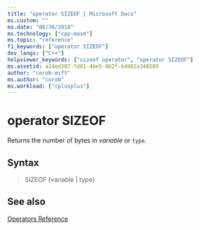 ```yaml
---
title: "operator SIZEOF | Microsoft Docs"
ms.custom: ""
ms.date: "08/30/2018"
ms.technology: ["cpp-masm"]
ms.topic: "reference"
f1_keywords: ["operator SIZEOF"]
dev_langs: ["C++"]
helpviewer_keywords: ["sizeof operator", "operator SIZEOF"]
ms.assetid: a14ed307-7d01-4be5-982f-64982a348589
author: "corob-msft"
ms.author: "corob"
ms.workload: ["cplusplus"]
---
```

# operator SIZEOF

Returns the number of bytes in *variable* or `type`.

## Syntax

> SIZEOF {variable | type}

## See also

[Operators Reference](../../assembler/masm/operators-reference.md)<br/>